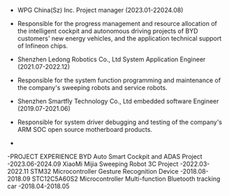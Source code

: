 - WPG China(Sz) Inc.                                               Project manager (2023.01-22024.08)
- Responsible for the progress management and resource allocation of the intelligent cockpit and autonomous driving projects of BYD customers' new energy vehicles, and the application technical support of Infineon chips.

- Shenzhen Ledong Robotics Co., Ltd 	                             System Application Engineer (2021.07-2022.12)
- Responsible for the system function programming and maintenance of the company's sweeping robots and service robots.

- Shenzhen Smartfly Technology Co., Ltd                             embedded software Engineer (2019.07-2021.06)
- Responsible for system driver debugging and testing of the company's ARM SOC open source motherboard products.
- 
-PROJECT EXPERIENCE
BYD Auto Smart Cockpit and ADAS Project                             -2023.06-2024.09
XiaoMi Mijia Sweeping Robot 3C Project                              -2022.03-2022.11
STM32 Microcontroller Gesture Recognition Device                    -2018.08-2018.09
STC12C5A60S2 Microcontroller Multi-function Bluetooth tracking car  -2018.04-2018.05
